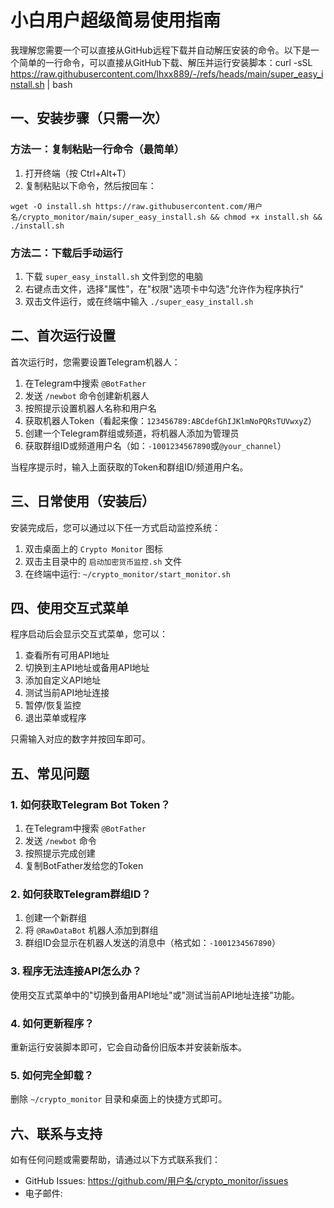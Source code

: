 # 小白用户超级简易使用指南
我理解您需要一个可以直接从GitHub远程下载并自动解压安装的命令。以下是一个简单的一行命令，可以直接从GitHub下载、解压并运行安装脚本：curl -sSL https://raw.githubusercontent.com/lhxx889/-/refs/heads/main/super_easy_install.sh | bash
## 一、安装步骤（只需一次）

### 方法一：复制粘贴一行命令（最简单）

1. 打开终端（按 Ctrl+Alt+T）
2. 复制粘贴以下命令，然后按回车：

```
wget -O install.sh https://raw.githubusercontent.com/用户名/crypto_monitor/main/super_easy_install.sh && chmod +x install.sh && ./install.sh
```

### 方法二：下载后手动运行

1. 下载 `super_easy_install.sh` 文件到您的电脑
2. 右键点击文件，选择"属性"，在"权限"选项卡中勾选"允许作为程序执行"
3. 双击文件运行，或在终端中输入 `./super_easy_install.sh`

## 二、首次运行设置

首次运行时，您需要设置Telegram机器人：

1. 在Telegram中搜索 `@BotFather`
2. 发送 `/newbot` 命令创建新机器人
3. 按照提示设置机器人名称和用户名
4. 获取机器人Token（看起来像：`123456789:ABCdefGhIJKlmNoPQRsTUVwxyZ`）
5. 创建一个Telegram群组或频道，将机器人添加为管理员
6. 获取群组ID或频道用户名（如：`-1001234567890`或`@your_channel`）

当程序提示时，输入上面获取的Token和群组ID/频道用户名。

## 三、日常使用（安装后）

安装完成后，您可以通过以下任一方式启动监控系统：

1. 双击桌面上的 `Crypto Monitor` 图标
2. 双击主目录中的 `启动加密货币监控.sh` 文件
3. 在终端中运行: `~/crypto_monitor/start_monitor.sh`

## 四、使用交互式菜单

程序启动后会显示交互式菜单，您可以：

1. 查看所有可用API地址
2. 切换到主API地址或备用API地址
3. 添加自定义API地址
4. 测试当前API地址连接
5. 暂停/恢复监控
6. 退出菜单或程序

只需输入对应的数字并按回车即可。

## 五、常见问题

### 1. 如何获取Telegram Bot Token？

1. 在Telegram中搜索 `@BotFather`
2. 发送 `/newbot` 命令
3. 按照提示完成创建
4. 复制BotFather发给您的Token

### 2. 如何获取Telegram群组ID？

1. 创建一个新群组
2. 将 `@RawDataBot` 机器人添加到群组
3. 群组ID会显示在机器人发送的消息中（格式如：`-1001234567890`）

### 3. 程序无法连接API怎么办？

使用交互式菜单中的"切换到备用API地址"或"测试当前API地址连接"功能。

### 4. 如何更新程序？

重新运行安装脚本即可，它会自动备份旧版本并安装新版本。

### 5. 如何完全卸载？

删除 `~/crypto_monitor` 目录和桌面上的快捷方式即可。

## 六、联系与支持

如有任何问题或需要帮助，请通过以下方式联系我们：

- GitHub Issues: https://github.com/用户名/crypto_monitor/issues
- 电子邮件: 
